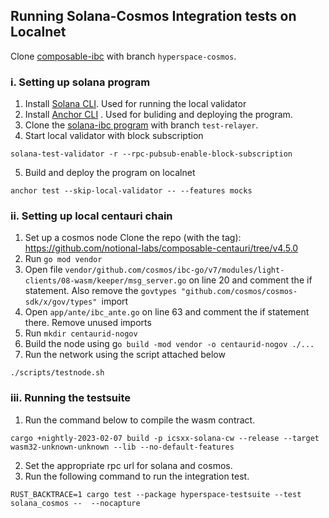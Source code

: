 ## Running Solana-Cosmos Integration tests on Localnet

Clone [composable-ibc](https://github.com/ComposableFi/composable-ibc) with branch `hyperspace-cosmos`.

### i. Setting up solana program

1. Install [Solana CLI](https://docs.solana.com/cli/install-solana-cli-tools). Used for running the local validator
2. Install [Anchor CLI](https://www.anchor-lang.com/docs/installation) . Used for buliding and deploying the program.
3. Clone the [solana-ibc program](https://github.com/ComposableFi/emulated-light-client) with branch `test-relayer`.
4. Start local validator with block subscription
```
solana-test-validator -r --rpc-pubsub-enable-block-subscription
```
5. Build and deploy the program on localnet
```
anchor test --skip-local-validator -- --features mocks
```

### ii. Setting up local centauri chain

1. Set up a cosmos node
   Clone the repo (with the tag): https://github.com/notional-labs/composable-centauri/tree/v4.5.0
2. Run `go mod vendor`
3. Open file `vendor/github.com/cosmos/ibc-go/v7/modules/light-clients/08-wasm/keeper/msg_server.go` on line 20 and comment the if statement. Also remove the `govtypes "github.com/cosmos/cosmos-sdk/x/gov/types" `import
4. Open `app/ante/ibc_ante.go` on line 63 and comment the if statement there. Remove unused imports
5. Run `mkdir centaurid-nogov`
6. Build the node using g`o build -mod vendor -o centaurid-nogov ./...`
7. Run the network using the script attached below 
```
./scripts/testnode.sh
```

### iii. Running the testsuite
1. Run the command below to compile the wasm contract.
```
cargo +nightly-2023-02-07 build -p icsxx-solana-cw --release --target wasm32-unknown-unknown --lib --no-default-features
```
2. Set the appropriate rpc url for solana and cosmos.
3. Run the following command to run the integration test.
```
RUST_BACKTRACE=1 cargo test --package hyperspace-testsuite --test solana_cosmos --  --nocapture
```

